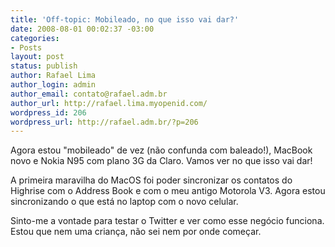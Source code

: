 ```yaml
---
title: 'Off-topic: Mobileado, no que isso vai dar?'
date: 2008-08-01 00:02:37 -03:00
categories:
- Posts
layout: post
status: publish
author: Rafael Lima
author_login: admin
author_email: contato@rafael.adm.br
author_url: http://rafael.lima.myopenid.com/
wordpress_id: 206
wordpress_url: http://rafael.adm.br/?p=206
---
```


Agora estou "mobileado" de vez (n&atilde;o confunda com baleado!), MacBook novo e Nokia N95 com plano 3G da Claro. Vamos ver no que isso vai dar!

A primeira maravilha do MacOS foi poder sincronizar os contatos do Highrise com o Address Book e com o meu antigo Motorola V3. Agora estou sincronizando o que est&aacute; no laptop com o novo celular.

Sinto-me a vontade para testar o Twitter e ver como esse neg&oacute;cio funciona. Estou que nem uma crian&ccedil;a, n&atilde;o sei nem por onde come&ccedil;ar.
